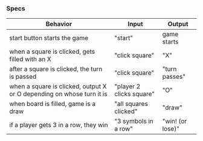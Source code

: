 ### Specs

| Behavior                                                              | Input                    | Output           |
|-----------------------------------------------------------------------|--------------------------|------------------|
| start button starts the game                                          | "start"                  | game starts      |
| when a square is clicked, gets filled with an X                       | "click square"           | "X"              |
| after a square is clicked, the turn is passed                         | "click square"           | "turn passes"    |
| when a square is clicked, output X or O depending on whose turn it is | "player 2 clicks square" | "O"              |
| when board is filled, game is a draw                                  | "all squares clicked"    | "draw"           |
| if a player gets 3 in a row, they win                                 | "3 symbols in a row"     | "win! (or lose)" |
